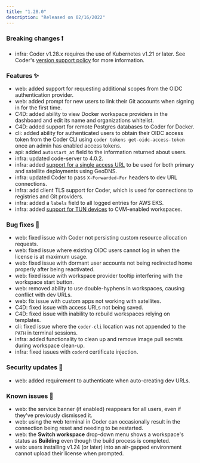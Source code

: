 ```yaml
---
title: "1.28.0"
description: "Released on 02/16/2022"
---
```


### Breaking changes ❗

- infra: Coder v1.28.x requires the use of Kubernetes v1.21 or later. See
  Coder's [version support policy] for more information.

<!-- Turn off linting to avoid changing the link -->
<!-- markdownlint-disable MD044 -->

[version support policy]:
  ../setup/kubernetes#supported-kubernetes-versions

<!-- markdownlint-enable MD044 -->

### Features ✨

- web: added support for requesting additional scopes from the OIDC
  authentication provider.
- web: added prompt for new users to link their Git accounts when signing in for
  the first time.
- C4D: added ability to view Docker workspace providers in the dashboard and
  edit its name and organizations whitelist.
- C4D: added support for remote Postgres databases to Coder for Docker.
- cli: added ability for authenticated users to obtain their OIDC access token
  from the Coder CLI using `coder tokens get-oidc-access-token` once an admin
  has enabled access tokens.
- api: added `autostart_at` field to the information returned about users.
- infra: updated code-server to 4.0.2.
- infra: added
  [support for a single access URL](../admin/satellites/global-access-url.md) to
  be used for both primary and satellite deployments using GeoDNS.
- infra: updated Coder to pass `X-Forwarded-For` headers to dev URL connections.
- infra: add client TLS support for Coder, which is used for connections to
  registries and Git providers.
- infra: added a `labels` field to all logged entries for AWS EKS.
- infra: added
  [support for TUN devices](../admin/workspace-management/tun-device.md) to
  CVM-enabled workspaces.

### Bug fixes 🐛

- web: fixed issue with Coder not persisting custom resource allocation
  requests.
- web: fixed issue where existing OIDC users cannot log in when the license is
  at maximum usage.
- web: fixed issue with dormant user accounts not being redirected home properly
  after being reactivated.
- web: fixed issue with workspace provider tooltip interfering with the
  workspace start button.
- web: removed ability to use double-hyphens in workspaces, causing conflict
  with dev URLs.
- web: fix issue with custom apps not working with satellites.
- C4D: fixed issue with access URLs not being saved.
- C4D: fixed issue with inability to rebuild workspaces relying on templates.
- cli: fixed issue where the `coder-cli` location was not appended to the `PATH`
  in terminal sessions.
- infra: added functionality to clean up and remove image pull secrets during
  workspace clean-up.
- infra: fixed issues with `coderd` certificate injection.

### Security updates 🔐

- web: added requirement to authenticate when auto-creating dev URLs.

### Known issues 🔧

- web: the service banner (if enabled) reappears for all users, even if they've
  previously dismissed it.
- web: using the web terminal in Coder can occasionally result in the connection
  being reset and needing to be restarted.
- web: the **Switch workspace** drop-down menu shows a workspace's status as
  **Building** even though the build process is completed.
- web: users installing v1.24 (or later) into an air-gapped environment cannot
  upload their license when prompted.
